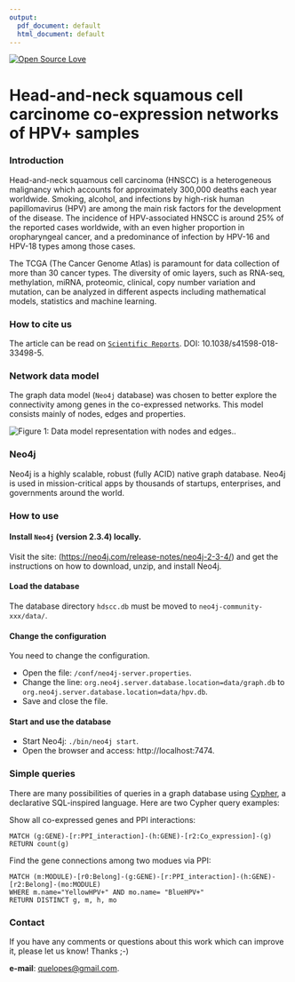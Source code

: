 ```yaml
---
output:
  pdf_document: default
  html_document: default
---
```


[![Open Source Love](https://badges.frapsoft.com/os/v3/open-source.png?v=103)](https://github.com/ellerbrock/open-source-badges/)


# Head-and-neck squamous cell carcinome co-expression networks of HPV+ samples

### Introduction

Head-and-neck squamous cell carcinoma (HNSCC) is a heterogeneous malignancy which accounts for approximately 300,000 deaths each year worldwide. Smoking, alcohol, and infections by high-risk human papillomavirus (HPV) are among the main risk factors for the development of the disease. The incidence of HPV-associated HNSCC is around 25% of the reported cases worldwide, with an even higher proportion in oropharyngeal cancer, and a predominance of infection by HPV-16 and HPV-18 types among those cases. 

The TCGA (The Cancer Genome Atlas) is paramount for data collection of more than 30 cancer types. The diversity of omic layers, such as RNA-seq, methylation, miRNA, proteomic, clinical, copy number variation and mutation, can be analyzed in different aspects including mathematical models, statistics and machine learning. 

### How to cite us

The article can be read on [`Scientific Reports`](http://dx.doi.org/10.1038/s41598-018-33498-5). DOI: 10.1038/s41598-018-33498-5.

### Network data model 

The graph data model (`Neo4j` database) was chosen to better explore the connectivity among genes in the co-expressed networks. This model consists mainly of nodes, edges and properties.  

![Figure 1: Data model representation with nodes and edges.](img/HPV-network.png).

### Neo4j

Neo4j is a highly scalable, robust (fully ACID) native graph database. Neo4j is used in mission-critical apps by thousands of startups, enterprises, and governments around the world.

### How to use

#### Install `Neo4j` (version 2.3.4) locally.

Visit the site: (https://neo4j.com/release-notes/neo4j-2-3-4/) and get the instructions on how to download, unzip, and install Neo4j.


#### Load the database

The database directory `hdscc.db` must be moved to `neo4j-community-xxx/data/`.

#### Change the configuration

You need to change the configuration. 

* Open the file: `/conf/neo4j-server.properties`.
* Change the line: `org.neo4j.server.database.location=data/graph.db` to `org.neo4j.server.database.location=data/hpv.db`.
* Save and close the file.

#### Start and use the database

* Start Neo4j: `./bin/neo4j start`. 
* Open the browser and access: http://localhost:7474.

### Simple queries

There are many possibilities of queries in a graph database using [Cypher](https://neo4j.com/developer/cypher-query-language/), a declarative SQL-inspired language. Here are two Cypher query examples:

Show all co-expressed genes and PPI interactions:

    MATCH (g:GENE)-[r:PPI_interaction]-(h:GENE)-[r2:Co_expression]-(g) 
    RETURN count(g)
    
Find the gene connections among two modues via PPI:

    MATCH (m:MODULE)-[r0:Belong]-(g:GENE)-[r:PPI_interaction]-(h:GENE)-[r2:Belong]-(mo:MODULE) 
    WHERE m.name="YellowHPV+" AND mo.name= "BlueHPV+" 
    RETURN DISTINCT g, m, h, mo
>
### Contact
If you have any comments or questions about this work which can improve it, please let us know! Thanks ;-)

**e-mail**: quelopes@gmail.com. 
<!-- Ask questions and please report any bug you find. -->
<!-- MATCH (m:MODULE)-[r0:Belong]-(g:GENE)-[r:PPI_interaction]-(h:GENE)-[r2:Co_expression]-(g) WHERE m.name="BlueHPV+" return g -->
<!-- MATCH (m:MODULE)-[r0:Belong]-(g:GENE)-[r:PPI_interaction]-(h:GENE)-[r2:Co_expression]-(g) WHERE m.name="YellowHPV+" return g -->
